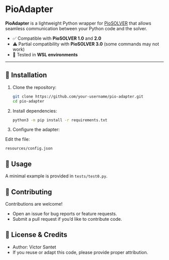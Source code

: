 # PioAdapter

**PioAdapter** is a lightweight Python wrapper for [PioSOLVER](https://piosolver.com/) that allows seamless communication between your Python code and the solver.

- ✅ Compatible with **PioSOLVER 1.0** and **2.0**
- ⚠️ Partial compatibility with **PioSOLVER 3.0** (some commands may not work)
- 🐧 Tested in **WSL environments**

---

## 🚀 Installation

1. Clone the repository:

   ```bash
   git clone https://github.com/your-username/pio-adapter.git
   cd pio-adapter
   ```

2. Install dependencies:

   ```bash
   python3 -m pip install -r requirements.txt
   ```

3. Configure the adapter:

Edit the file:

    resources/config.json

## 📖 Usage

A minimal example is provided in `tests/test0.py`.

## 🤝 Contributing

Contributions are welcome!

- Open an issue for bug reports or feature requests.
- Submit a pull request if you’d like to contribute code.

## 📜 License & Credits

- Author: Victor Santet
- If you reuse or adapt this code, please provide proper attribution.
